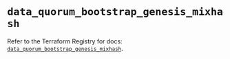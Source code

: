 # `data_quorum_bootstrap_genesis_mixhash`

Refer to the Terraform Registry for docs: [`data_quorum_bootstrap_genesis_mixhash`](https://registry.terraform.io/providers/consensys/quorum/0.3.0/docs/data-sources/bootstrap_genesis_mixhash).
